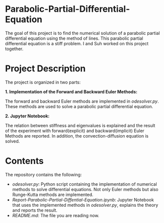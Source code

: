 # Parabolic-Partial-Differential-Equation
The goal of this project is to find the numerical solution of a parabolic partial differential equation using the method of lines. This parabolic partial differential equation is a stiff problem. I and Suh worked on this project together.

# Project Description
The project is organized in two parts:

**1. Implementation of the Forward and Backward Euler Methods:**

The forward and backward Euler methods are implemented in _odesolver.py_. These methods are used to solve a parabolic partial differential equation.

**2. Jupyter Notebook:**

The relation between stiffness and eigenvalues is explained and the result of the experiment with forward(explicit) and backward(implicit) Euler Methods are reported. In addition, the convection-diffusion equation is solved.

# Contents
The repository contains the following:

- _odesolver.py_: Python script containing the implementation of numerical methods to solve differential equations. Not only Euler methods but also Runge-Kutta methods are implemented.
- _Report-Parabolic-Partial-Diffential-Equation.ipynb_: Jupyter Notebook that uses the implemented methods in _odesolver.py_, explains the theory and reports the result.
- _README.md_: The file you are reading now.

